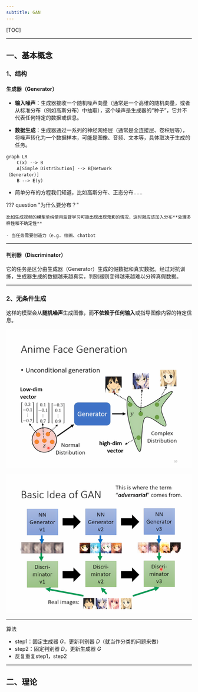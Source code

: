 ```yaml
---
subtitle: GAN
---
```


[TOC]

---

## 一、基本概念

### 1、结构

#### 生成器（Generator）

- **输入噪声**：生成器接收一个随机噪声向量（通常是一个高维的随机向量，或者从标准分布（例如高斯分布）中抽取），这个噪声是生成器的“种子”，它并不代表任何特定的数据或信息。

- **数据生成**：生成器通过一系列的神经网络层（通常是全连接层、卷积层等），将噪声转化为一个数据样本，可能是图像、音频、文本等，具体取决于生成的任务。

```mermaid
graph LR
	C(x) --> B
    A[Simple Distribution] --> B[Network
（Generator）]
    B --> E(y)
```

- 简单分布的方程我们知道，比如高斯分布、正态分布……

??? question  "为什么要分布？"

    比如生成视频的模型单纯使用监督学习可能出现出现鬼影的情况，这时就应该加入分布**处理多样性和不确定性**

    - 当任务需要创造力（e.g. 绘画、chatbot

---

#### 判别器（Discriminator）

它的任务是区分由生成器（Generator）生成的假数据和真实数据。经过对抗训练，生成器生成的数据越来越真实，判别器则变得越来越难以分辨真假数据。

---

### 2、无条件生成

这样的模型会从**随机噪声**生成图像，而**不依赖于任何输入**或指导图像内容的特定信息。

![gan-1.png](../assets/images/DL/gan-1.png)

![gan-2.png](../assets/images/DL/gan-2.png)

---

算法

- step1：固定生成器 $G$，更新判别器 $D$（就当作分类的问题来做）
- step2：固定判别器 $D$，更新生成器 $G$
- 反复重复step1，step2

---

## 二、理论



